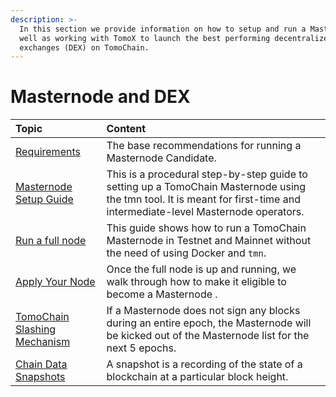 ```yaml
---
description: >-
  In this section we provide information on how to setup and run a Masternode as
  well as working with TomoX to launch the best performing decentralized
  exchanges (DEX) on TomoChain.
---
```


# Masternode and DEX



| Topic | Content |
| :--- | :--- |
| [Requirements](masternode/requirements.md) | The base recommendations for running a Masternode Candidate. |
| [Masternode Setup Guide](masternode/masternode-setup-guide.md) | This is a procedural step-by-step guide to setting up a TomoChain Masternode using the tmn tool. It is meant for first-time and intermediate-level Masternode operators. |
| [Run a full node](masternode/run-a-full-node/) | This guide shows how to run a TomoChain Masternode in Testnet and Mainnet without the need of using Docker and `tmn`. |
| [Apply Your Node ](masternode/apply-your-node.md) | Once the full node is up and running, we walk through how to make it eligible to become a Masternode . |
| [TomoChain Slashing Mechanism](masternode/tomochain-slashing-mechanism.md) | If a Masternode does not sign any blocks during an entire epoch, the Masternode will be kicked out of the Masternode list for the next 5 epochs. |
| [Chain Data Snapshots](masternode/chain-data-snapshots.md) | A snapshot is a recording of the state of a blockchain at a particular block height. |



